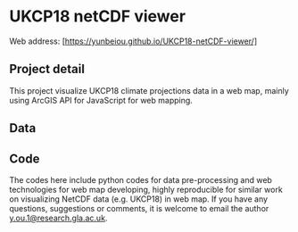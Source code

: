 # UKCP18 netCDF viewer
Web address: [https://yunbeiou.github.io/UKCP18-netCDF-viewer/]

## Project detail
This project visualize UKCP18 climate projections data in a web map, mainly using ArcGIS API for JavaScript for web mapping.

## Data

## Code
The codes here include python codes for data pre-processing and web technologies for web map developing, highly reproducible for similar work on visualizing NetCDF data (e.g. UKCP18) in web map. 
If you have any questions, suggestions or comments, it is welcome to email the author y.ou.1@research.gla.ac.uk.


